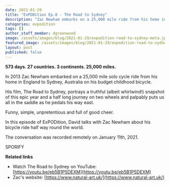 ```yaml
---
date: 2021-01-29
title: "ExPODition Ep.8 - The Road to Sydney"
description: "Zac Newham embarks on a 25,000 mile ride from his home in Ifield, England to Sydney, Australia."
categories: expodition
tags: []
author_staff_member: dgreenwood
image: /assets/images/blog/2021-01-29/expodition-road-to-sydney-meta.jpg
featured_image: /assets/images/blog/2021-01-29/expodition-road-to-sydney-sm.jpg
layout: post
published: false
---
```


**573 days. 27 countries. 3 continents. 25,000 miles.**

In 2013 Zac Newham embarked on a 25,000 mile solo cycle ride from his home in England to Sydney, Australia on his budget childhood bicycle.

His film, The Road to Sydney, portrays a truthful (albeit whirlwind!) snapshot of this epic year and a half long journey on two wheels and palpably puts us all in the saddle as he pedals his way east.

Funny, simple, unpretentious and full of good cheer.

In this episode of ExPODition, David talks with Zac Newham about his bicycle ride half way round the world.

The conversation was recorded remotely on January 11th, 2021.

SPORIFY

**Related links**

* Watch The Road to Sydney on YouTube: [https://youtu.be/eb5B1P5DEXM](https://youtu.be/eb5B1P5DEXM)
* Zac's website: [https://www.natural-art.uk/](https://www.natural-art.uk/)